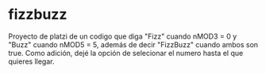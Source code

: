 # fizzbuzz
Proyecto de platzi de un codigo que diga "Fizz" cuando nMOD3 = 0 y "Buzz" cuando nMOD5 = 5, además de decir "FizzBuzz" cuando ambos son true.
Como adición, dejé la opción de selecionar el numero hasta el que quieres llegar.
